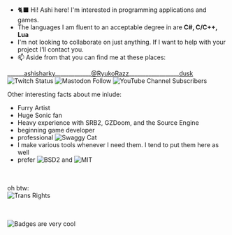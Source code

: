 - 🐈‍⬛ Hi! Ashi here! I'm interested in programming applications and games.
- The languages I am fluent to an acceptable degree in are **C#, C/C++, Lua**
- I'm not looking to collaborate on just anything. If I want to help with your project I'll contact you.
- 📫 Aside from that you can find me at these places:

\_\_\_\_\_\_[ashisharky](https://twitch.tv/ashisharky)\_\_\_\_\_\_\_\_\_\_\_\_\_[@RyukoRazz](https://meow.social/@RyukoRazz)\_\_\_\_\_\_\_\_\_\_\_\_\_\_\_\_\_\_[dusk](https://youtube.com/@dusk5430)<br>
![Twitch Status](https://img.shields.io/twitch/status/ashisharky?color=lightblue&style=for-the-badge) ![Mastodon Follow](https://img.shields.io/mastodon/follow/106880192441248560?color=lightpink&domain=https%3A%2F%2Fmeow.social&style=for-the-badge) ![YouTube Channel Subscribers](https://img.shields.io/youtube/channel/subscribers/UCR197JpJejJw0PxELfdVnXQ?color=%239696FF&label=Youtube%20subs&style=for-the-badge)

Other interesting facts about me inlude:
  - Furry Artist
  - Huge Sonic fan
  - Heavy experience with SRB2, GZDoom, and the Source Engine
  - beginning game developer
  - professional ![Swaggy Cat](https://img.shields.io/badge/swaggy-cat-lightpink?style=for-the-badge)
  - I make various tools whenever I need them. I tend to put them here as well
  - prefer ![BSD2](https://img.shields.io/github/license/ashifolfi/Chisel) and ![MIT](https://img.shields.io/github/license/ashifolfi/LuaSSG)
  
<br><br>
oh btw:<br>
![Trans Rights](https://img.shields.io/badge/trans-rights-lightpink?style=for-the-badge&labelColor=lightblue)

<br><br>
![Badges are very cool](https://img.shields.io/badge/badges%20are-very%20cool-green)
<!---
ashifolfi/ashifolfi is a ✨ special ✨ repository because its `README.md` (this file) appears on your GitHub profile.
You can click the Preview link to take a look at your changes.
--->
